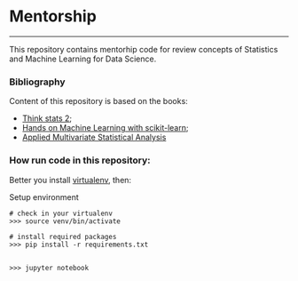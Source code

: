 # Mentorship 
------------

This repository contains mentorhip code for review concepts of Statistics and Machine Learning for Data Science. 


### Bibliography 

Content of this repository is based on the books: 

* [Think stats 2](https://www.amazon.com.br/Think-STATS-Allen-B-Downey/dp/1491907339/ref=asc_df_1491907339/?tag=googleshopp00-20&linkCode=df0&hvadid=379787788238&hvpos=&hvnetw=g&hvrand=2786156026138067942&hvpone=&hvptwo=&hvqmt=&hvdev=c&hvdvcmdl=&hvlocint=&hvlocphy=9100481&hvtargid=pla-466303120298&psc=1); 
* [Hands on Machine Learning with scikit-learn](https://www.amazon.com.br/Hands-Machine-Learning-Scikit-Learn-TensorFlow/dp/1492032646/ref=asc_df_1492032646/?tag=googleshopp00-20&linkCode=df0&hvadid=379733272930&hvpos=&hvnetw=g&hvrand=14303096804379386730&hvpone=&hvptwo=&hvqmt=&hvdev=c&hvdvcmdl=&hvlocint=&hvlocphy=9100481&hvtargid=pla-523968811896&psc=1); 
* [Applied Multivariate Statistical Analysis](https://www.amazon.com.br/Applied-Multivariate-Statistical-Analysis-Richard/dp/0131877151/ref=sr_1_2?__mk_pt_BR=%C3%85M%C3%85%C5%BD%C3%95%C3%91&dchild=1&keywords=multivariate+statistical+analyses&qid=1634240966&s=books&sr=1-2)


### How run code in this repository: 

Better you install [virtualenv](https://virtualenv.pypa.io/en/latest/installation.html), then: 

Setup environment

``` 
# check in your virtualenv
>>> source venv/bin/activate

# install required packages
>>> pip install -r requirements.txt


>>> jupyter notebook 

```
